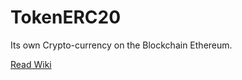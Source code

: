 # TokenERC20

Its own Crypto-currency on the Blockchain Ethereum.

[Read Wiki](https://github.com/EasyToken/TokenERC20/wiki)
